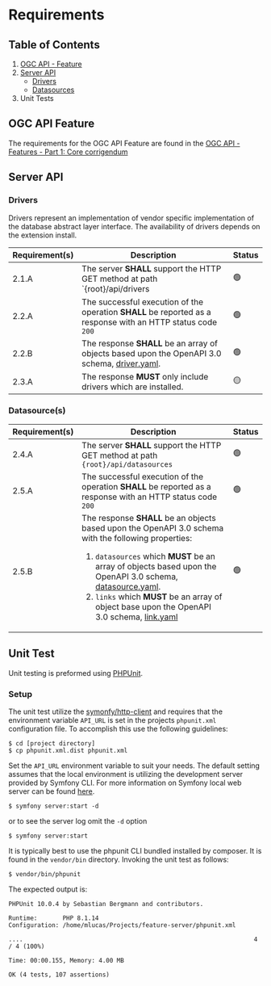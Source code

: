 # Requirements

## Table of Contents

1. [OGC API - Feature](#ogc-api-feature)
2. [Server API](#server-api)
   - [Drivers](#drivers)
   - [Datasources](#datasources)
3. Unit Tests

## OGC API Feature

The requirements for the OGC API Feature are found in the [OGC API - Features - Part 1: Core corrigendum](https://docs.opengeospatial.org/is/17-069r4/17-069r4.html)

## Server API

### Drivers

Drivers represent an implementation of vendor specific implementation of the database abstract layer interface. The 
availability of drivers depends on the extension install. 

| Requirement(s) | Description                                                                                                                 | Status |
|----------------|-----------------------------------------------------------------------------------------------------------------------------|--------|
| 2.1.A          | The server **SHALL** support the HTTP GET method at path `{root}/api/drivers                                                | 🟢     |
| 2.2.A          | The successful execution of the operation **SHALL** be reported as a response with an HTTP status code `200`                | 🟢     |
| 2.2.B          | The response **SHALL** be an array of objects based upon the OpenAPI 3.0 schema, [driver.yaml](openapi/schema/driver.yaml). | 🟢     |
| 2.3.A          | The response **MUST** only include drivers which are installed.                                                             | 🟡     |

### Datasource(s)
| Requirement(s) | Description                                                                                                                                                                                                                                                                                                                                                                               | Status |
|----------------|-------------------------------------------------------------------------------------------------------------------------------------------------------------------------------------------------------------------------------------------------------------------------------------------------------------------------------------------------------------------------------------------|--------|
| 2.4.A          | The server **SHALL** support the HTTP GET method at path `{root}/api/datasources`                                                                                                                                                                                                                                                                                                         | 🟢     |
| 2.5.A          | The successful execution of the operation **SHALL** be reported as a response with an HTTP status code `200`                                                                                                                                                                                                                                                                              | 🟢     |
| 2.5.B          | The response **SHALL** be an objects based upon the OpenAPI 3.0 schema with the following properties: <ol><li>`datasources` which **MUST** be an array of objects based upon the OpenAPI 3.0 schema, [datasource.yaml](openapi/schema/datasource.yaml).</li><li>`links` which **MUST** be an array of object base upon the OpenAPI 3.0 schema, [link.yaml](openapi/schema/link.yaml)</ul> | 🟢     |

## Unit Test

Unit testing is preformed using [PHPUnit](https://phpunit.de/). 

### Setup

The unit test utilize the [symonfy/http-client](https://symfony.com/doc/current/http_client.html) and requires that the
environment variable `API_URL` is set in the projects `phpunit.xml` configuration file. To accomplish this use the 
following guidelines:

```shell
$ cd [project directory]
$ cp phpunit.xml.dist phpunit.xml
```
Set the `API_URL` environment variable to suit your needs. The default setting assumes that the local environment is 
utilizing the development server provided by Symfony CLI. For more information on Symfony local web server can be found
[here](https://symfony.com/doc/current/setup/symfony_server.html).

```shell
$ symfony server:start -d
```
or to see the server log omit the `-d` option
```shell
$ symfony server:start
```
It is typically best to use the phpunit CLI bundled installed by composer. It is found in the `vendor/bin` directory.
Invoking the unit test as follows:

```shell
$ vendor/bin/phpunit
```

The expected output is:
```shell
PHPUnit 10.0.4 by Sebastian Bergmann and contributors.

Runtime:       PHP 8.1.14
Configuration: /home/mlucas/Projects/feature-server/phpunit.xml

....                                                                4 / 4 (100%)

Time: 00:00.155, Memory: 4.00 MB

OK (4 tests, 107 assertions)
```